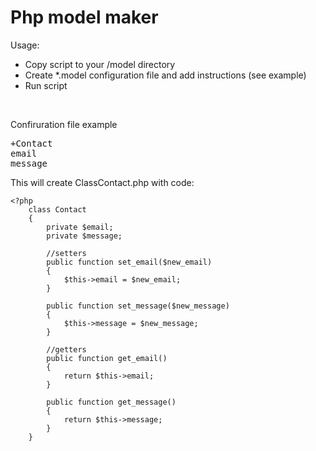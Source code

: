 <h1>Php model maker</h1>


<p>Usage:</p>
<ul>
	<li> Copy script to your /model directory </li>
	<li> Create *.model configuration file and add instructions (see example)</li>
	<li> Run script </li>
</ul>

<br>

<p>Confiruration file example</p>
<pre>+Contact
email
message</pre>

<p>This will create ClassContact.php with code: </p>

```
<?php
	class Contact
	{
		private $email;
		private $message;

		//setters
		public function set_email($new_email)
		{
			$this->email = $new_email;
		}

		public function set_message($new_message)
		{
			$this->message = $new_message;
		}

		//getters
		public function get_email()
		{
			return $this->email;
		}

		public function get_message()
		{
			return $this->message;
		}
	}
```
